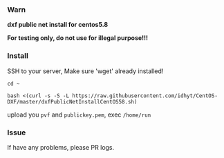 ### Warn

**dxf public net install for centos5.8**

**For testing only, do not use for illegal purpose!!!**


### Install

SSH to your server, Make sure 'wget' already installed!

```
cd ~

bash <(curl -s -S -L https://raw.githubusercontent.com/idhyt/CentOS-DXF/master/dxfPublicNetInstallCentOS58.sh)
```

upload you `pvf` and `publickey.pem`, exec `/home/run`


### Issue

If have any problems, please PR logs.
